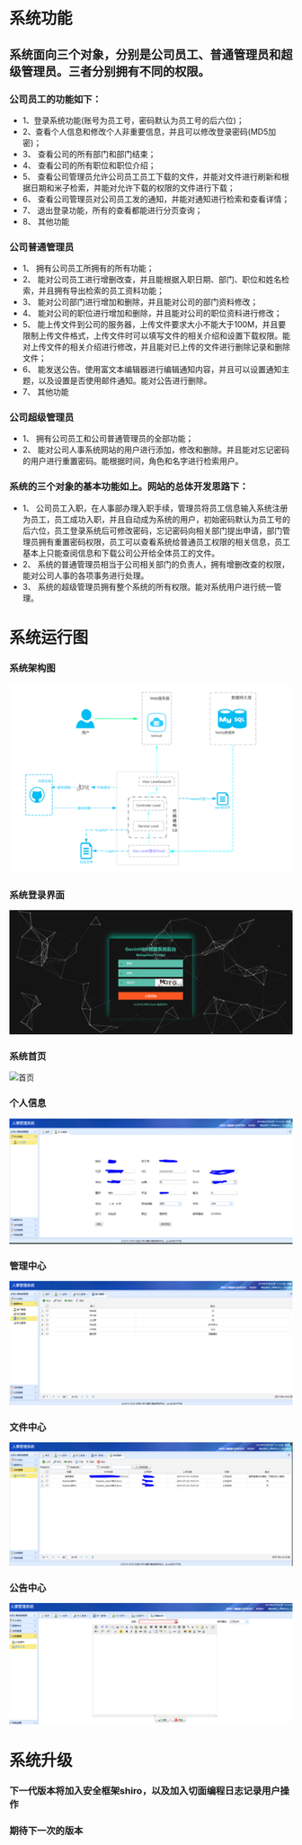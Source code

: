# 系统功能
## 系统面向三个对象，分别是公司员工、普通管理员和超级管理员。三者分别拥有不同的权限。
### 公司员工的功能如下：
* 1、登录系统功能(账号为员工号，密码默认为员工号的后六位)；
* 2、查看个人信息和修改个人非重要信息，并且可以修改登录密码(MD5加密)；
* 3、	查看公司的所有部门和部门结束；
* 4、	查看公司的所有职位和职位介绍；
* 5、	查看公司管理员允许公司员工员工下载的文件，并能对文件进行刷新和根据日期和米子检索，并能对允许下载的权限的文件进行下载；
* 6、	查看公司管理员对公司员工发的通知，并能对通知进行检索和查看详情；
* 7、	退出登录功能，所有的查看都能进行分页查询；
* 8、	其他功能
### 公司普通管理员
* 1、	拥有公司员工所拥有的所有功能；
* 2、	能对公司员工进行增删改查，并且能根据入职日期、部门、职位和姓名检索，并且拥有导出检索的员工资料功能；
* 3、	能对公司部门进行增加和删除，并且能对公司的部门资料修改；
* 4、	能对公司的职位进行增加和删除，并且能对公司的职位资料进行修改；
* 5、	能上传文件到公司的服务器，上传文件要求大小不能大于100M，并且要限制上传文件格式，上传文件时可以填写文件的相关介绍和设置下载权限。能对上传文件的相关介绍进行修改，并且能对已上传的文件进行删除记录和删除文件；
* 6、	能发送公告。使用富文本编辑器进行编辑通知内容，并且可以设置通知主题，以及设置是否使用邮件通知。能对公告进行删除。
* 7、	其他功能
### 公司超级管理员
* 1、	拥有公司员工和公司普通管理员的全部功能；
* 2、	能对公司人事系统网站的用户进行添加，修改和删除。并且能对忘记密码的用户进行重置密码。能根据时间，角色和名字进行检索用户。

### 系统的三个对象的基本功能如上。网站的总体开发思路下：
* 1、	公司员工入职，在人事部办理入职手续，管理员将员工信息输入系统注册为员工，员工成功入职，并且自动成为系统的用户，初始密码默认为员工号的后六位，员工登录系统后可修改密码，忘记密码向相关部门提出申请，部门管理员拥有重置密码权限，员工可以查看系统给普通员工权限的相关信息，员工基本上只能查阅信息和下载公司公开给全体员工的文件。
* 2、	系统的普通管理员相当于公司相关部门的负责人，拥有增删改查的权限，能对公司人事的各项事务进行处理。
* 3、	系统的超级管理员拥有整个系统的所有权限。能对系统用户进行统一管理。

# 系统运行图
### 系统架构图
![系统架构图](https://github.com/wfwe/Blog/blob/master/Ima/ssm%E6%9E%B6%E6%9E%84%E5%9B%BE-1.0-%E8%AF%A6%E7%89%88.png)

### 系统登录界面
![登录](https://github.com/wfwe/Blog/blob/master/Ima/%E7%99%BB%E5%BD%95.PNG)

### 系统首页
![首页]()
### 个人信息
![个人信息](https://github.com/wfwe/Blog/blob/master/Ima/%E4%B8%AA%E4%BA%BA%E4%BF%A1%E6%81%AF.PNG)
### 管理中心
![管理中心](https://github.com/wfwe/Blog/blob/master/Ima/%E7%AE%A1%E7%90%86.PNG)
### 文件中心
![文件中心](https://github.com/wfwe/Blog/blob/master/Ima/%E6%96%87%E4%BB%B6%E4%B8%AD%E5%BF%83.PNG)
### 公告中心
![公告中心](https://github.com/wfwe/Blog/blob/master/Ima/%E5%85%AC%E5%91%8A.PNG)

# 系统升级
### 下一代版本将加入安全框架shiro，以及加入切面编程日志记录用户操作
### 期待下一次的版本
